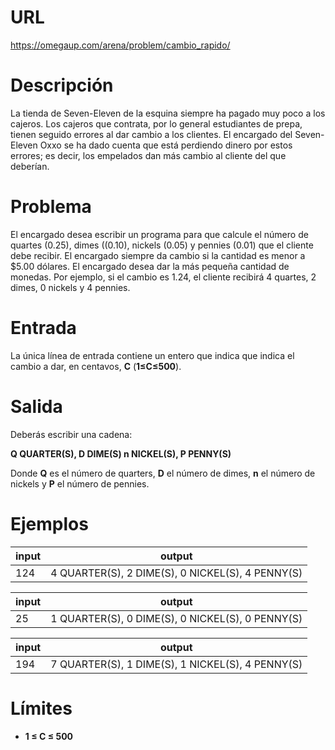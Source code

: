 # URL

https://omegaup.com/arena/problem/cambio_rapido/

# Descripción

La tienda de Seven-Eleven de la esquina siempre ha pagado muy poco a los cajeros. Los cajeros que contrata, por lo general estudiantes de prepa, tienen seguido errores al dar cambio a los clientes. El encargado del Seven-Eleven Oxxo se ha dado cuenta que está perdiendo dinero por estos errores; es decir, los empelados dan más cambio al cliente del que deberían.

# Problema

El encargado desea escribir un programa para que calcule el número de quartes (0.25), dimes ((0.10), nickels (0.05) y pennies (0.01) que el cliente debe recibir. El encargado siempre da cambio si la cantidad es menor a $5.00 dólares. El encargado desea dar la más pequeña cantidad de monedas. Por ejemplo, si el cambio es 1.24, el cliente recibirá 4 quartes, 2 dimes, 0 nickels y 4 pennies.

# Entrada

La única línea de entrada contiene un entero que indica que indica el cambio a dar, en centavos, **C** (**1≤C≤500**).

# Salida

Deberás escribir una cadena:

**Q QUARTER(S), D DIME(S) n NICKEL(S), P PENNY(S)**

Donde **Q** es el número de quarters, **D** el número de dimes, **n** el número de nickels y **P** el número de pennies.

# Ejemplos

| input  | output  |
|--------|---------|
|124     |4 QUARTER(S), 2 DIME(S), 0 NICKEL(S), 4 PENNY(S)|

| input  | output  |
|--------|---------|
|25      |1 QUARTER(S), 0 DIME(S), 0 NICKEL(S), 0 PENNY(S)|

| input  | output  |
|--------|---------|
|194     |7 QUARTER(S), 1 DIME(S), 1 NICKEL(S), 4 PENNY(S)|

# Límites

* **1 ≤ C ≤ 500**
